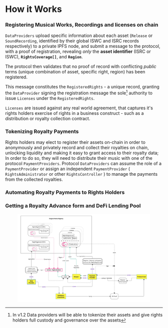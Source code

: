 # How it Works

### Registering Musical Works, Recordings and licenses on chain

`DataProviders` upload specific information about each asset (`Release` or `SoundRecording`, identified by their global ISWC and ISRC records respectively) to a private IPFS node, and submit a message to the protocol, with a proof of registration, revealing _only_ the **asset identifier** (ISRC or ISWC), **`RightsCoverage[]`**, and **`Region`**.&#x20;

The protocol then validates that no proof of record with conflicting _public_ terms (unique combination of asset, specific right, region) has been registered.&#x20;

This message constitutes the `RegisteredRights` - a unique record, granting the `DataProvider` signing the registration message the sole[^1] authority to issue `Licenses` under the `RegisteredRights`.&#x20;

`Licenses` are issued against any real world agreement, that captures it's rights holders exercise of rights in a business construct - such as a distribution or royalty collection contract.

### Tokenizing Royalty Payments

Rights holders may elect to register their assets on-chain in order to anonymously and privately record and collect their royalties on chain, unlocking liquidity and making it easy to grant access to their royalty data; In order to do so, they will need to distribute their music with one of the protocol `PaymentProviders`. Protocol `DataProviders` can assume the role of a `PaymentProvider` or assign an independent `PaymentProvider` ( `RightsAdministrator` or other `RightsController` ) to manage the payments from the collected royalties.&#x20;



### Automating Royalty Payments to Rights Holders

### Getting a Royalty Advance form and DeFi Lending Pool

<figure><img src="../../.gitbook/assets/Web 3 Planning - Frame 13 (3).jpg" alt=""><figcaption></figcaption></figure>



[^1]: In v1.2 Data providers will be able to tokenize their assets and give rights holders full custody and governance over the assets
